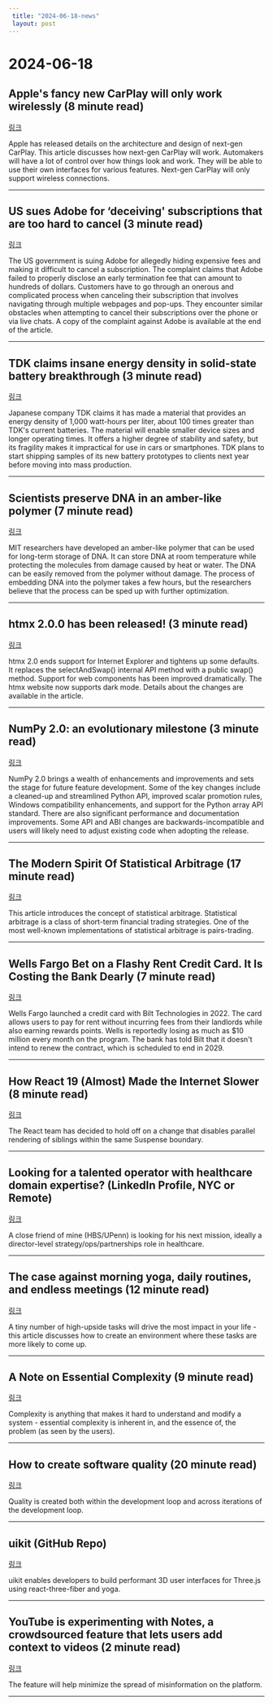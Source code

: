 ```yaml
---
 title: "2024-06-18-news"
 layout: post
---
```

<h1>2024-06-18</h1><h2>Apple's fancy new CarPlay will only work wirelessly (8 minute read)</h2><p><a href="https://www.theverge.com/2024/6/17/24180353/apple-carplay-wireless-system-features?utm_source=tldrnewsletter">링크</a>  </p><p>Apple has released details on the architecture and design of next-gen CarPlay. This article discusses how next-gen CarPlay will work. Automakers will have a lot of control over how things look and work. They will be able to use their own interfaces for various features. Next-gen CarPlay will only support wireless connections. </p><hr /><h2>US sues Adobe for ‘deceiving' subscriptions that are too hard to cancel (3 minute read)</h2><p><a href="https://www.theverge.com/2024/6/17/24180196/adobe-us-ftc-doj-sues-subscriptions-cancel?utm_source=tldrnewsletter">링크</a>  </p><p>The US government is suing Adobe for allegedly hiding expensive fees and making it difficult to cancel a subscription. The complaint claims that Adobe failed to properly disclose an early termination fee that can amount to hundreds of dollars. Customers have to go through an onerous and complicated process when canceling their subscription that involves navigating through multiple webpages and pop-ups. They encounter similar obstacles when attempting to cancel their subscriptions over the phone or via live chats. A copy of the complaint against Adobe is available at the end of the article. </p><hr /><h2>TDK claims insane energy density in solid-state battery breakthrough (3 minute read)</h2><p><a href="https://arstechnica.com/gadgets/2024/06/tdk-claims-insane-energy-density-in-solid-state-battery-breakthrough/?utm_source=tldrnewsletter">링크</a>  </p><p>Japanese company TDK claims it has made a material that provides an energy density of 1,000 watt-hours per liter, about 100 times greater than TDK's current batteries. The material will enable smaller device sizes and longer operating times. It offers a higher degree of stability and safety, but its fragility makes it impractical for use in cars or smartphones. TDK plans to start shipping samples of its new battery prototypes to clients next year before moving into mass production. </p><hr /><h2>Scientists preserve DNA in an amber-like polymer (7 minute read)</h2><p><a href="https://news.mit.edu/2024/scientists-preserve-dna-amber-polymer-0613?utm_source=tldrnewsletter">링크</a>  </p><p>MIT researchers have developed an amber-like polymer that can be used for long-term storage of DNA. It can store DNA at room temperature while protecting the molecules from damage caused by heat or water. The DNA can be easily removed from the polymer without damage. The process of embedding DNA into the polymer takes a few hours, but the researchers believe that the process can be sped up with further optimization. </p><hr /><h2>htmx 2.0.0 has been released! (3 minute read)</h2><p><a href="https://htmx.org/posts/2024-06-17-htmx-2-0-0-is-released/?utm_source=tldrnewsletter">링크</a>  </p><p>htmx 2.0 ends support for Internet Explorer and tightens up some defaults. It replaces the selectAndSwap() internal API method with a public swap() method. Support for web components has been improved dramatically. The htmx website now supports dark mode. Details about the changes are available in the article. </p><hr /><h2>NumPy 2.0: an evolutionary milestone (3 minute read)</h2><p><a href="https://blog.scientific-python.org/numpy/numpy2/?utm_source=tldrnewsletter">링크</a>  </p><p>NumPy 2.0 brings a wealth of enhancements and improvements and sets the stage for future feature development. Some of the key changes include a cleaned-up and streamlined Python API, improved scalar promotion rules, Windows compatibility enhancements, and support for the Python array API standard. There are also significant performance and documentation improvements. Some API and ABI changes are backwards-incompatible and users will likely need to adjust existing code when adopting the release. </p><hr /><h2>The Modern Spirit Of Statistical Arbitrage (17 minute read)</h2><p><a href="https://x.com/systematicls/status/1802666506125558115?s=12&amp;utm_source=tldrnewsletter">링크</a>  </p><p>This article introduces the concept of statistical arbitrage. Statistical arbitrage is a class of short-term financial trading strategies. One of the most well-known implementations of statistical arbitrage is pairs-trading. </p><hr /><h2>Wells Fargo Bet on a Flashy Rent Credit Card. It Is Costing the Bank Dearly (7 minute read)</h2><p><a href="https://www.wsj.com/finance/banking/wells-fargo-credit-card-rent-rewards-8e380852?st=mf0xcxfdy1g94fh&amp;reflink=desktopwebshare_permalink&amp;utm_source=tldrnewsletter">링크</a>  </p><p>Wells Fargo launched a credit card with Bilt Technologies in 2022. The card allows users to pay for rent without incurring fees from their landlords while also earning rewards points. Wells is reportedly losing as much as $10 million every month on the program. The bank has told Bilt that it doesn't intend to renew the contract, which is scheduled to end in 2029. </p><hr /><h2>How React 19 (Almost) Made the Internet Slower (8 minute read)</h2><p><a href="https://blog.codeminer42.com/how-react-19-almost-made-the-internet-slower/?utm_source=tldrnewsletter">링크</a>  </p><p>The React team has decided to hold off on a change that disables parallel rendering of siblings within the same Suspense boundary. </p><hr /><h2>Looking for a talented operator with healthcare domain expertise? (LinkedIn Profile, NYC or Remote)</h2><p><a href="https://www.linkedin.com/in/brett-neustadt-4363501b/?utm_source=tldrnewsletter">링크</a>  </p><p>A close friend of mine (HBS/UPenn) is looking for his next mission, ideally a director-level strategy/ops/partnerships role in healthcare. </p><hr /><h2>The case against morning yoga, daily routines, and endless meetings (12 minute read)</h2><p><a href="https://andrewchen.substack.com/p/10x-work-versus-1x-work?utm_source=tldrnewsletter">링크</a>  </p><p>A tiny number of high-upside tasks will drive the most impact in your life - this article discusses how to create an environment where these tasks are more likely to come up. </p><hr /><h2>A Note on Essential Complexity (9 minute read)</h2><p><a href="https://olano.dev/blog/a-note-on-essential-complexity?utm_source=tldrnewsletter">링크</a>  </p><p>Complexity is anything that makes it hard to understand and modify a system - essential complexity is inherent in, and the essence of, the problem (as seen by the users). </p><hr /><h2>How to create software quality (20 minute read)</h2><p><a href="https://lethain.com/quality/?utm_source=tldrnewsletter">링크</a>  </p><p>Quality is created both within the development loop and across iterations of the development loop. </p><hr /><h2>uikit (GitHub Repo)</h2><p><a href="https://github.com/pmndrs/uikit?utm_source=tldrnewsletter">링크</a>  </p><p>uikit enables developers to build performant 3D user interfaces for Three.js using react-three-fiber and yoga. </p><hr /><h2>YouTube is experimenting with Notes, a crowdsourced feature that lets users add context to videos (2 minute read)</h2><p><a href="https://techcrunch.com/2024/06/17/youtube-is-experimenting-with-notes-a-crowdsourced-feature-that-lets-users-add-context-to-videos/?utm_source=tldrnewsletter">링크</a>  </p><p>The feature will help minimize the spread of misinformation on the platform. </p><hr />